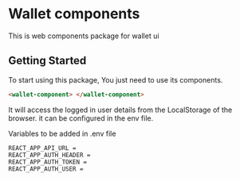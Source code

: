 # Wallet components

This is web components package for wallet ui

## Getting Started

To start using this package, You just need to use its components.

```html
<wallet-component> </wallet-component>
```

It will access the logged in user details from the LocalStorage of the browser. it can be configured in the env file.

Variables to be added in .env file

```env
REACT_APP_API_URL = 
REACT_APP_AUTH_HEADER = 
REACT_APP_AUTH_TOKEN = 
REACT_APP_AUTH_USER = 
```

